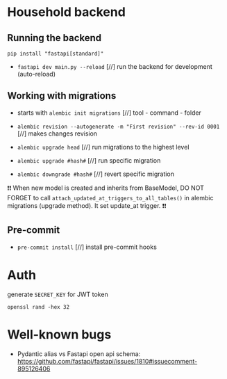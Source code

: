 # Household backend

## Running the backend
`pip install "fastapi[standard]"`
- `fastapi dev main.py --reload` [//] run the backend for development (auto-reload)

## Working with migrations
- starts with `alembic init migrations` [//] tool - command - folder

- `alembic revision --autogenerate -m "First revision" --rev-id 0001` [//] makes changes revision
- `alembic upgrade head` [//] run migrations to the highest level
- `alembic upgrade #hash#` [//] run specific migration
- `alembic downgrade #hash#` [//] revert specific migration

❗❗ When new model is created and inherits from BaseModel, DO NOT FORGET to call `attach_updated_at_triggers_to_all_tables()` in alembic migrations (upgrade method). It set update_at trigger. ❗❗

## Pre-commit
- `pre-commit install` [//] install pre-commit hooks

# Auth
generate `SECRET_KEY` for JWT token
```
openssl rand -hex 32
```

# Well-known bugs
- Pydantic alias vs Fastapi open api schema: https://github.com/fastapi/fastapi/issues/1810#issuecomment-895126406
